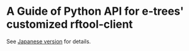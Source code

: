 # A Guide of Python API for e-trees' customized rftool-client

See [Japanese version](README-ja.md) for details.
